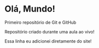 # Olá, Mundo!
 Primeiro repositório de Git e GitHub

Repositório criado durante uma aula ao vivo!

Essa linha eu adicionei diretamente do site! 
